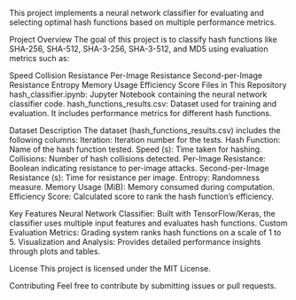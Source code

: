 This project implements a neural network classifier for evaluating and selecting optimal hash functions based on multiple performance metrics.

Project Overview
The goal of this project is to classify hash functions like SHA-256, SHA-512, SHA-3-256, SHA-3-512, and MD5 using evaluation metrics such as:

Speed
Collision Resistance
Per-Image Resistance
Second-per-Image Resistance
Entropy
Memory Usage
Efficiency Score
Files in This Repository
hash_classifier.ipynb: Jupyter Notebook containing the neural network classifier code.
hash_functions_results.csv: Dataset used for training and evaluation. It includes performance metrics for different hash functions.

Dataset Description
The dataset (hash_functions_results.csv) includes the following columns:
Iteration: Iteration number for the tests.
Hash Function: Name of the hash function tested.
Speed (s): Time taken for hashing.
Collisions: Number of hash collisions detected.
Per-Image Resistance: Boolean indicating resistance to per-image attacks.
Second-per-Image Resistance (s): Time for resistance per image.
Entropy: Randomness measure.
Memory Usage (MiB): Memory consumed during computation.
Efficiency Score: Calculated score to rank the hash function’s efficiency.

Key Features
Neural Network Classifier: Built with TensorFlow/Keras, the classifier uses multiple input features and evaluates hash functions.
Custom Evaluation Metrics: Grading system ranks hash functions on a scale of 1 to 5.
Visualization and Analysis: Provides detailed performance insights through plots and tables.

License
This project is licensed under the MIT License.

Contributing
Feel free to contribute by submitting issues or pull requests.

